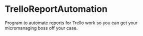# TrelloReportAutomation
Program to automate reports for Trello work so you can get your micromanaging boss off your case.
